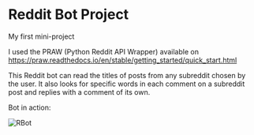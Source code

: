 # Reddit Bot Project
 My first mini-project
 
 I used the PRAW (Python Reddit API Wrapper) available on https://praw.readthedocs.io/en/stable/getting_started/quick_start.html
 
This Reddit bot can read the titles of posts from any subreddit chosen by the user.
It also looks for specific words in each comment on a subreddit post and replies with a comment of its own.

Bot in action:

![RBot](https://user-images.githubusercontent.com/92753848/137928905-d5ff291b-6680-4a26-8ba9-ed5da5e64851.PNG)
